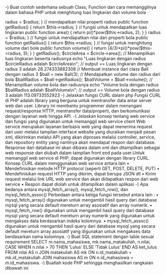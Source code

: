 -) Buat contoh sederhana sebuah Class, Function dan cara memanggilnya dalam bahasa PHP untuk menghitung luas lingkaran dan volume bola
<?php
class Circle {
    // properti dari lingkaran
    private $radius;
    // fungsi konstruktor sebagai inisiator properti
    public function __construct($radius) {
        $this->radius = $radius;
    }
    // mendapatkan nilai properti radius
    public function getRadius() {
        return $this->radius;
    }
    // fungsi untuk mendapatkan luas lingkaran
    public function area() {
        return pi()*pow($this->radius, 2);
    }
}

<?php
class Ball {
    // properti radius dari bola
    private $radius;
    // fungsi konstruktor 
    public function __construct($radius) {
        $this->radius = $radius;
    }
    // fungsi untuk mendapatkan nilai dari properti bola
    public function getRadius() {
        return $this->radius;
    }
    // fungsi untuk menghitung volume dari bole
    public function volume() {
        return (4/3)*pi()*pow($this->radius, 3);
    }
}

<?php
// Digunakan untuk import package di PHP
include "Circle.php";
include "Ball.php";

// Membuat instance dari class Circle dengan radius 3
$circle = new Circle(3);
// Mndapatkan luas dan radius dari lingkaran
$circleRadius = $circle->getRadius();
$circleArea = $circle->area();
// Menampilkan luas lingkaran beserta radiusnya
echo "Luas lingkaran dengan radius $circleRadius adalah $circleArea\n";
// output == Luas lingkaran dengan radius 3 adalah 28.274333882308

// Membuat instance dari class Ball dengan radius 3
$ball = new Ball(3);
// Mendapatkan volume dan radius dari bola
$ballRadius = $ball->getRadius();
$ballVolume = $ball->volume();
// Menampilkan volume bola dan radiusnya
echo "Volume bola dengan radius $ballRadius adalah $ballVolume\n";
// output == Volume bola dengan radius 3 adalah 113.09733552923

-) Jelaskan fungsi CURL dalam php
Fungsi CURL di PHP adalah library yang berguna untuk mentransfer data antar server web dan user. Library ini membantu programmer dalam menangani request/response HTTP, mentransfer data/properti, dan berkomunikasi dengan layanan web hingga API.

-) Jelaskan konsep tentang web service dan fungsi yang digunakan untuk memanggil web service client
Web service merupakan layanan berbasis web yang dapat menerima request dari user melalui tampilan interface website yang diuraikan menjadi pesan xml, dikirimkan melalui API yang akan diproses melalui controller, service, dan repository entity yang nantinya akan mendapat respon dari database. Response dari database ini akan dibawa dalam xml dan ditampilkan sebagai web response dan diubah dalam tampilan front end pada user.Untuk memanggil web service di PHP, dapat digunakan dengan library  CURL. Konsep CURL dalam menggunakan web service antara lain 
•	Mendefinisikan metode HTTP protocol (seperti GET, POST, DELETE, PUT)
•	Mendefinisikan request HTTP yang dikirim, dapat berupa JSON dll
•	Kirim request melalui link URL web service dan akan didapatkan respon dari web service
•	Respon dapat diolah untuk ditampilkan dalam aplikasi

-) Apa bedanya antara mysql_fetch_array(), mysql_fetch_row(), dan mysql_fetch_assoc()
Perbedaan antara ketiga fungsi tersebut antara lain :
•	mysql_fetch_array() digunakan untuk mengambil hasil query dari database mysql yang secara default mereturn array asosiatif dan array numerik.
•	mysql_fetch_row() digunakan untuk mengambil hasil query dari database mysql yang secara default mereturn array numerik yang digunakan untuk mengakses data berdasarkan indeks kolomnya.
•	mysql_fetch_assoc() digunakan untuk mengambil hasil query dari database mysql yang secara default mereturn array asosiatif yang digunakan untuk mengakses data berdasarkan nama kolomnya.


-) Buat SQL statement dengan table sesuai requirement
SELECT m.nama_mahasiswa, mk.nama_matakuliah, n.nilai, CASE WHEN n.nilai > 70 THEN ‘Lulus’ ELSE ‘Tidak Lulus’ END AS ket_lulus FROM nilai AS n JOIN matakuliah AS mk ON n.id_matakuliah = mk.id_matakuliah JOIN mahasiswa AS m ON n.id_mahasiswa = m.id_mahasiswa.

-) Buatlah kode PHP sehingga menghasilkan rangkaian dibawah ini
<?php
// definisikan fungsi untuk menghasilkan rangkaian angka
function numberSequence($input) {
    // validasi jika input kurang dari 0
    if (!is_int($input) || $input <= 0) return "Input harus berupa angka dan lebih dari 0";
    
    // perulangan untuk indeks baris 
    for ($i = 1; $i <= $input ; $i++) {
        // perulangan untuk indeks kolom
        for ($j = $i; $j <= $input; $j++) {
            // print bilangan untuk tiap kolom, yang akan diulangi sebanyak indeks baris
            echo "$j ";
        }
        // tambahkan enter setiap indeks baris
        echo "\n";
    }
}

// menampilkan hasil
numberSequence(9);

// output == 
// 1 2 3 4 5 6 7 8 9 
// 2 3 4 5 6 7 8 9
// 3 4 5 6 7 8 9
// 4 5 6 7 8 9
// 5 6 7 8 9
// 6 7 8 9
// 7 8 9
// 8 9
// 9

